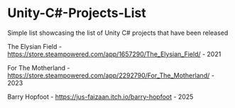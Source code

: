 # Unity-C#-Projects-List
Simple list showcasing the list of Unity C# projects that have been released 

The Elysian Field - https://store.steampowered.com/app/1657290/The_Elysian_Field/ - 2021

For The Motherland - https://store.steampowered.com/app/2292790/For_The_Motherland/ - 2023

Barry Hopfoot - https://jus-faizaan.itch.io/barry-hopfoot - 2025
